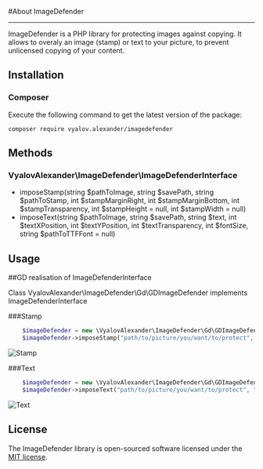 #About ImageDefender

---

ImageDefender is a PHP library for protecting images against copying.
It allows to overaly an image (stamp) or text to your picture, to prevent unlicensed copying of your content.

## Installation

### Composer

Execute the following command to get the latest version of the package:

```terminal
composer require vyalov.alexander/imagedefender
```
## Methods

### VyalovAlexander\ImageDefender\ImageDefenderInterface

- imposeStamp(string $pathToImage, string $savePath, string $pathToStamp, int $stampMarginRight, int $stampMarginBottom, int $stampTransparency, int $stampHeight = null, int $stampWidth = null)
- imposeText(string $pathToImage, string $savePath, string $text, int $textXPosition, int $textYPosition, int $textTransparency, int $fontSize, string $pathToTTFFont = null)

## Usage

##GD realisation of ImageDefenderInterface

Class VyalovAlexander\ImageDefender\Gd\GDImageDefender implements ImageDefenderInterface

###Stamp
```php
    $imageDefender = new \VyalovAlexander\ImageDefender\Gd\GDImageDefender();
    $imageDefender->imposeStamp("path/to/picture/you/want/to/protect", "/save/path/of/resulting/picture", "/path/to/stamp/image", 20, 20 ,50);
```  
![Stamp](https://ibb.co/gaotYz)
    
###Text
```php
    $imageDefender = new \VyalovAlexander\ImageDefender\Gd\GDImageDefender();
    $imageDefender->imposeText("path/to/picture/you/want/to/protect", "/save/path/of/resulting/picture", "Copyright © VyalovAlexander/ImageDefender", 280, 820,  10, 20);;
```      

![Text](https://ibb.co/daLqDz)
    


## License

The ImageDefender library is open-sourced software licensed under the [MIT license](http://opensource.org/licenses/MIT).